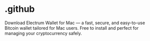 # .github
Download Electrum Wallet for Mac — a fast, secure, and easy-to-use Bitcoin wallet tailored for Mac users. Free to install and perfect for managing your cryptocurrency safely.

